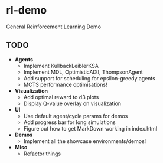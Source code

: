 # rl-demo
General Reinforcement Learning Demo

## TODO
- **Agents**
    - Implement KullbackLeiblerKSA
    - Implement MDL, OptimisticAIXI, ThompsonAgent
    - Add support for scheduling for epsilon-greedy agents
    - MCTS performance optimisations!
- **Visualization**
    - Add optimal reward to d3 plots
    - Display Q-value overlay on visualization
- **UI**
    - Use default agent/cycle params for demos
    - Add progress bar for long simulations
    - Figure out how to get MarkDown working in index.html
- **Demos**
    - Implement all the showcase environments/demos!
- **Misc**
    - Refactor things
